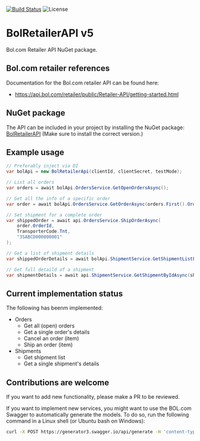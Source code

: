 ﻿[![Build Status](https://soneritics.visualstudio.com/Bol%20Retailer%20API/_apis/build/status/Soneritics.BolRetailerAPI?branchName=master)](https://soneritics.visualstudio.com/Bol%20Retailer%20API/_build/latest?definitionId=2&branchName=master)
![License](http://img.shields.io/badge/license-MIT-green.svg)

# BolRetailerAPI v5
Bol.com Retailer API NuGet package.

## Bol.com retailer references
Documentation for the Bol.com retailer API can be found here:
* https://api.bol.com/retailer/public/Retailer-API/getting-started.html

## NuGet package
The API can be included in your project by installing the NuGet package:
[BolRetailerAPI](https://www.nuget.org/packages/BolRetailerAPI/)
(Make sure to install the correct version.)

## Example usage
```cs
// Preferably inject via DI
var bolApi = new BolRetailerApi(clientId, clientSecret, testMode);

// List all orders
var orders = await bolApi.OrdersService.GetOpenOrdersAsync();

// Get all the info of a specific order
var order = await bolApi.OrdersService.GetOrderAsync(orders.First().OrderId);

// Set shipment for a complete order
var shippedOrder = await api.OrdersService.ShipOrderAsync(
    order.OrderId,
    TransporterCode.Tnt,
    "3SABCD000000001"
);

// Get a list of shipment details
var shippedOrderDetails = await bolApi.ShipmentService.GetShipmentListForOrderAsync(order.OrderId);

// Get full detaild of a shipment
var shipmentDetails = await api.ShipmentService.GetShipmentByIdAsync(shipmentId);
```

## Current implementation status
The following has beenm implemented:
* Orders
  - Get all (open) orders
  - Get a single order's details
  - Cancel an order (item)
  - Ship an order (item)
* Shipments
  - Get shipment list
  - Get a single shipment's details

## Contributions are welcome
If you want to add new functionality, please make a PR to be reviewed.

If you want to implement new services, you might want to use the BOL.com Swagger to automatically generate the models.
To do so, run the following command in a Linux shell (or Ubuntu bash on Windows):

```bash
curl -X POST https://generator3.swagger.io/api/generate -H 'content-type: application/json' -d '{"specURL" : "https://api.bol.com/retailer/public/apispec/v5","lang" : "aspnetcore","type" : "CLIENT","codegenVersion" : "V3"}' --output swaggergen.zip
```